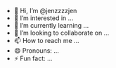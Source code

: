 - 👋 Hi, I’m @jenzzzzjen
- 👀 I’m interested in ...
- 🌱 I’m currently learning ...
- 💞️ I’m looking to collaborate on ...
- 📫 How to reach me ...
- 😄 Pronouns: ...
- ⚡ Fun fact: ...

<!---
jenzzzzjen/jenzzzzjen is a ✨ special ✨ repository because its `README.md` (this file) appears on your GitHub profile.
You can click the Preview link to take a look at your changes.
--->

